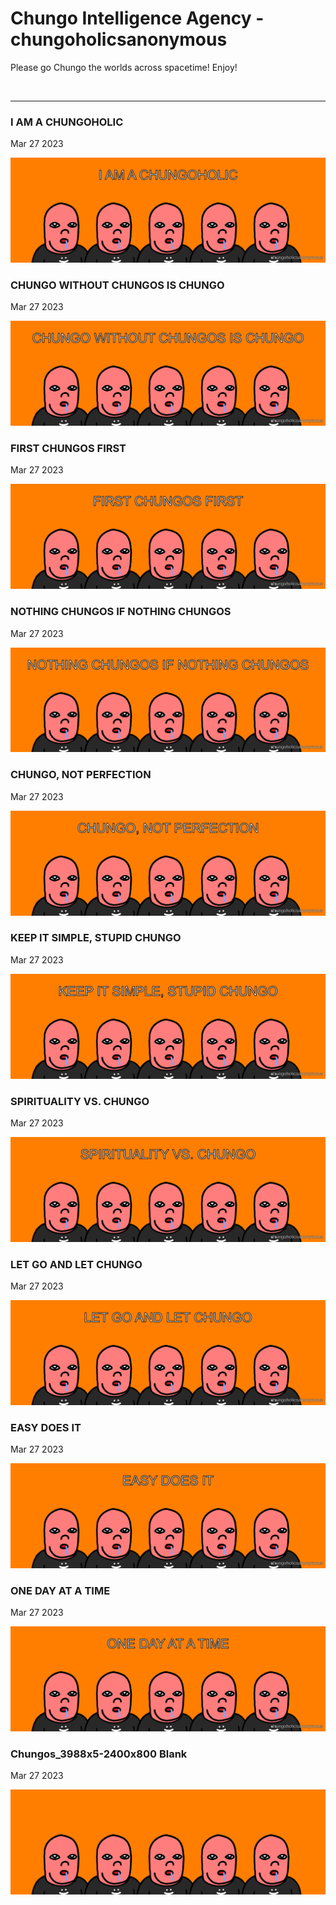 # Chungo Intelligence Agency - chungoholicsanonymous

Please go Chungo the worlds across spacetime! Enjoy!

<br />

---

### I AM A CHUNGOHOLIC

Mar 27 2023

<kbd><img src="chungoholicsanonymous/iamachungoholic.png" /></kbd>

### CHUNGO WITHOUT CHUNGOS IS CHUNGO

Mar 27 2023

<kbd><img src="chungoholicsanonymous/chungowithoutchungosischungo.png" /></kbd>

### FIRST CHUNGOS FIRST

Mar 27 2023

<kbd><img src="chungoholicsanonymous/firstchungosfirst.png" /></kbd>

### NOTHING CHUNGOS IF NOTHING CHUNGOS

Mar 27 2023

<kbd><img src="chungoholicsanonymous/nothingchungosifnothingchungos.png" /></kbd>

### CHUNGO, NOT PERFECTION

Mar 27 2023

<kbd><img src="chungoholicsanonymous/chungonotperfection.png" /></kbd>

### KEEP IT SIMPLE, STUPID CHUNGO

Mar 27 2023

<kbd><img src="chungoholicsanonymous/keepitsimplestupidchungo.png" /></kbd>

### SPIRITUALITY VS. CHUNGO

Mar 27 2023

<kbd><img src="chungoholicsanonymous/spiritualityvschungo.png" /></kbd>

### LET GO AND LET CHUNGO

Mar 27 2023

<kbd><img src="chungoholicsanonymous/letgoandletchungo.png" /></kbd>

### EASY DOES IT

Mar 27 2023

<kbd><img src="chungoholicsanonymous/easydoesit.png" /></kbd>

### ONE DAY AT A TIME

Mar 27 2023

<kbd><img src="chungoholicsanonymous/onedayatatime.png" /></kbd>

### Chungos_3988x5-2400x800 Blank

Mar 27 2023

<kbd><img src="chungoholicsanonymous/Chungos_3988x5-2400x800.png" /></kbd>
